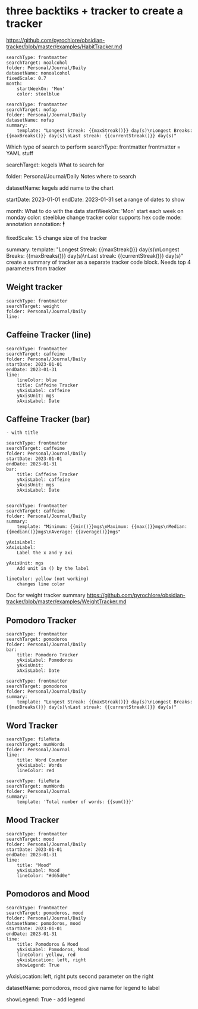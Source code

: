 # three backtiks + tracker to create a tracker

https://github.com/pyrochlore/obsidian-tracker/blob/master/examples/HabitTracker.md

```tracker
searchType: frontmatter
searchTarget: noalcohol
folder: Personal/Journal/Daily
datasetName: nonoalcohol
fixedScale: 0.7
month:
	startWeekOn: 'Mon'
	color: steelblue
```
```tracker
searchType: frontmatter
searchTarget: nofap
folder: Personal/Journal/Daily
datasetName: nofap
summary:
	template: "Longest Streak: {{maxStreak()}} day(s)\nLongest Breaks: {{maxBreaks()}} day(s)\nLast streak: {{currentStreak()}} day(s)"
```

Which type of search to perform
	searchType: frontmatter
		frontmatter = YAML stuff

searchTarget: kegels
	What to search for

folder: Personal/Journal/Daily Notes
	where to search

datasetName: kegels
	add name to the chart

startDate: 2023-01-01
endDate: 2023-01-31
	set a range of dates to show
	
month: 
	What to do with the data
	startWeekOn: 'Mon'
		start each week on monday
	color: steelblue
		change tracker color
		supports hex code
	mode: annotation
	annotation: 🕴

fixedScale: 1.5
	change size of the tracker
	
summary:
	template: "Longest Streak: {{maxStreak()}} day(s)\nLongest Breaks: {{maxBreaks()}} day(s)\nLast streak: {{currentStreak()}} day(s)"
		create a summary of tracker as a separate tracker code block. Needs top 4 parameters from tracker

## Weight tracker


```tracker
searchType: frontmatter
searchTarget: weight
folder: Personal/Journal/Daily
line:
```

## Caffeine Tracker (line)

```tracker
searchType: frontmatter
searchTarget: caffeine
folder: Personal/Journal/Daily
startDate: 2023-01-01
endDate: 2023-01-31
line:
	lineColor: blue
	title: Caffeine Tracker
	yAxisLabel: caffeine
	yAxisUnit: mgs
	xAxisLabel: Date
```

## Caffeine Tracker (bar)
	- with title

```tracker
searchType: frontmatter
searchTarget: caffeine
folder: Personal/Journal/Daily
startDate: 2023-01-01
endDate: 2023-01-31
bar:
	title: Caffeine Tracker
	yAxisLabel: caffeine
	yAxisUnit: mgs
	xAxisLabel: Date
	
```

```tracker
searchType: frontmatter
searchTarget: caffeine
folder: Personal/Journal/Daily
summary:
	template: "Minimum: {{min()}}mgs\nMaximum: {{max()}}mgs\nMedian: {{median()}}mgs\nAverage: {{average()}}mgs"
```


	yAxisLabel: 
	xAxisLabel:
		Label the x and y axi

	yAxisUnit: mgs
		Add unit in () by the label

	lineColor: yellow (not working)
		changes line color

Doc for weight tracker summary
	https://github.com/pyrochlore/obsidian-tracker/blob/master/examples/WeightTracker.md

## Pomodoro Tracker

```tracker
searchType: frontmatter
searchTarget: pomodoros
folder: Personal/Journal/Daily
bar:
	title: Pomodoro Tracker
	yAxisLabel: Pomodoros
	yAxisUnit: 
	xAxisLabel: Date
```

```tracker
searchType: frontmatter
searchTarget: pomodoros
folder: Personal/Journal/Daily
summary:
    template: "Longest Streak: {{maxStreak()}} day(s)\nLongest Breaks: {{maxBreaks()}} day(s)\nLast streak: {{currentStreak()}} day(s)"
```

## Word Tracker

```tracker
searchType: fileMeta
searchTarget: numWords
folder: Personal/Journal
line:
	title: Word Counter
	yAxisLabel: Words
	lineColor: red
```

```tracker
searchType: fileMeta
searchTarget: numWords
folder: Personal/Journal
summary: 
	template: 'Total number of words: {{sum()}}'
```

## Mood Tracker

```tracker
searchType: frontmatter
searchTarget: mood
folder: Personal/Journal/Daily
startDate: 2023-01-01
endDate: 2023-01-31
line:
	title: "Mood"
	yAxisLabel: Mood
	lineColor: "#d65d0e"
```

## Pomodoros and Mood

```tracker
searchType: frontmatter
searchTarget: pomodoros, mood
folder: Personal/Journal/Daily
datasetName: pomodoros, mood
startDate: 2023-01-01
endDate: 2023-01-31
line:
	title: Pomodoros & Mood
	yAxisLabel: Pomodoros, Mood
	lineColor: yellow, red
	yAxisLocation: left, right
	showLegend: True
```

yAxisLocation: left, right
	puts second parameter on the right

datasetName: pomodoros, mood
	give name for legend to label

showLegend: True
	- add legend